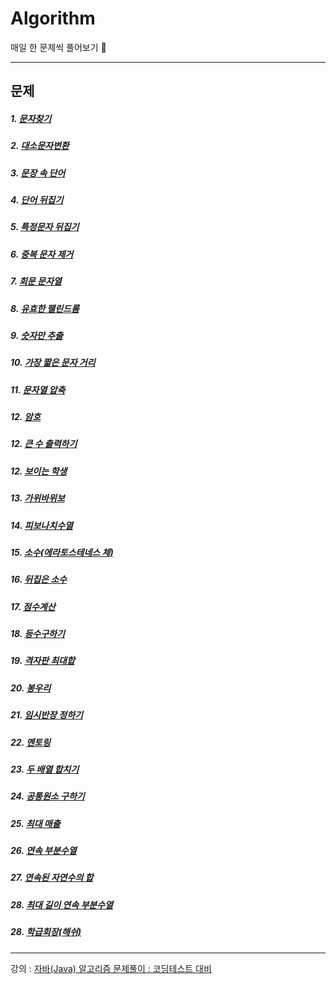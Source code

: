# Algorithm
매일 한 문제씩 풀어보기 🥊

<hr>

<h2>문제</h2>

##### 1. [문자찾기](./src/숙작/문자찾기.java)
##### 2. [대소문자변환](./src/숙작/대소문자변환.java)
##### 3. [문장 속 단어](./src/숙작/문장속단어.java)
##### 4. [단어 뒤집기](./src/숙작/단어뒤집기.java)
##### 5. [특정문자 뒤집기](./src/숙작/특정문자뒤집기.java)
##### 6. [중복 문자 제거](./src/숙작/중복문자제거.java)
##### 7. [회문 문자열](./src/숙작/회문문자열.java)
##### 8. [유효한 팰린드롬](./src/숙작/유효한팰린드롬.java)
##### 9. [숫자만 추출](./src/숙작/숫자만추출.java)
##### 10. [가장 짧은 문자 거리](./src/숙작/가장짧은문자거리.java)
##### 11. [문자열 압축](./src/숙작/문자열압축.java)
##### 12. [암호](./src/숙작/암호.java)
##### 12. [큰 수 출력하기](./src/숙작/큰수출력하기.java)
##### 12. [보이는 학생](./src/숙작/보이는학생.java)
##### 13. [가위바위보](./src/숙작/가위바위보.java)
##### 14. [피보나치수열](./src/숙작/피보나치수열.java)
##### 15. [소수(에라토스테네스 체)](./src/숙작/피보나치수열.java)
##### 16. [뒤집은 소수](./src/숙작/뒤집은소수.java)
##### 17. [점수계산](./src/숙작/점수계산.java)
##### 18. [등수구하기](./src/숙작/등수구하기.java)
##### 19. [격자판 최대합](./src/숙작/격자판최대합.java)
##### 20. [봉우리](./src/숙작/봉우리.java)
##### 21. [임시반장 정하기](./src/숙작/임시반장정하기.java)
##### 22. [멘토링](./src/숙작/멘토링.java)
##### 23. [두 배열 합치기](./src/숙작/두배열합치기.java)
##### 24. [공통원소 구하기](./src/숙작/공통원소구하기.java)
##### 25. [최대 매출](./src/숙작/최대매출.java)
##### 26. [연속 부분수열](./src/숙작/연속부분수열.java)
##### 27. [연속된 자연수의 합](./src/숙작/연속된자연수의합.java)
##### 28. [최대 길이 연속 부분수열](./src/숙작/최대길이연속부분수열.java)
##### 28. [학급회장(해쉬)](./src/숙작/학급회장.java)



<hr>

강의 : [자바(Java) 알고리즘 문제풀이 : 코딩테스트 대비](https://www.inflearn.com/course/%EC%9E%90%EB%B0%94-%EC%95%8C%EA%B3%A0%EB%A6%AC%EC%A6%98-%EB%AC%B8%EC%A0%9C%ED%92%80%EC%9D%B4-%EC%BD%94%ED%85%8C%EB%8C%80%EB%B9%84/dashboard)